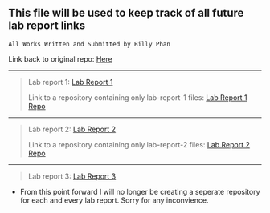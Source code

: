 ## This file will be used to keep track of all future lab report links

`All Works Written and Submitted by Billy Phan` 

Link back to original repo: [Here](https://github.com/b-ianphan/cse15l-lab-reports.git)

---

>Lab report 1: [Lab Report 1](https://b-ianphan.github.io/cse15l-lab-reports/lab-report-1-week-2.html)
>
>Link to a repository containing only lab-report-1 files: [Lab Report 1 Repo](https://github.com/b-ianphan/lab-report-1.git)


---

>Lab report 2: [Lab Report 2](https://b-ianphan.github.io/cse15l-lab-reports/lab-report-2-week-4.html)
>
>Link to a repository containing only lab-report-2 files: [Lab Report 2 Repo](https://github.com/b-ianphan/lab-report-2)

---

>Lab report 3: [Lab Report 3](https://b-ianphan.github.io/cse15l-lab-reports/lab-report-3-week-6.html)

* From this point forward I will no longer be creating a seperate repository for each and every lab report. Sorry for any inconvience.